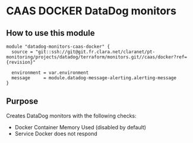 # CAAS DOCKER DataDog monitors

## How to use this module

```
module "datadog-monitors-caas-docker" {
  source = "git::ssh://git@git.fr.clara.net/claranet/pt-monitoring/projects/datadog/terraform/monitors.git//caas/docker?ref={revision}"

  environment = var.environment
  message     = module.datadog-message-alerting.alerting-message
}

```

## Purpose

Creates DataDog monitors with the following checks:

- Docker Container Memory Used (disabled by default)
- Service Docker does not respond


